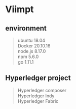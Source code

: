 Viimpt 
====
environment
---
> ubuntu 18.04  
> Docker 20.10.16  
> node.js 8.17.0  
> npm 5.6.0  
> go 1.11.1  

Hyperledger project
---
> Hyperledger composer  
> Hyperledger Indy  
> Hyperledger Fabric  

